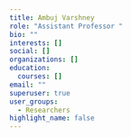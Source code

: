 ```yaml
---
title: Ambuj Varshney
role: "Assistant Professor "
bio: ""
interests: []
social: []
organizations: []
education:
  courses: []
email: ""
superuser: true
user_groups:
  - Researchers
highlight_name: false
---
```

